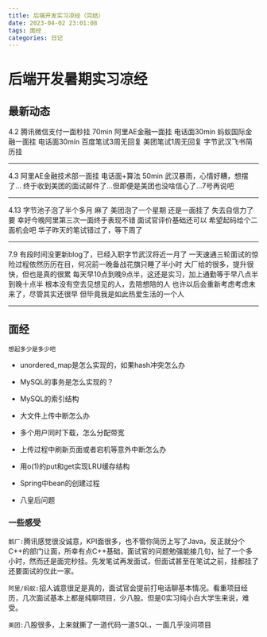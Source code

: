 ```yaml
---
title: 后端开发实习凉经（完结）
date: 2023-04-02 23:01:08
tags: 面经
categories: 日记
---
```


# 后端开发暑期实习凉经

## 最新动态
4.2 
腾讯微信支付一面秒挂 70min
阿里AE金融一面挂 电话面30min
蚂蚁国际金融一面挂 电话面30min
百度笔试3周无回复
美团笔试1周无回复
字节武汉飞书简历挂

---
4.3
阿里AE金融技术部一面挂 电话面+算法 50min
武汉暴雨，心情好糟，想摆了…
终于收到美团的面试邮件了…但即便是美团也没啥信心了...7号再说吧

---
4.13
字节池子泡了半个多月 麻了
美团泡了一个星期 还是一面挂了 失去自信力了要
幸好今晚阿里第三次一面终于表现不错 面试官评价基础还可以 希望起码给个二面机会吧
华子昨天的笔试错过了，等下周了

---
7.9
有段时间没更新blog了，已经入职字节武汉将近一月了
一天速通三轮面试的惊险过程依然历历在目，何况前一晚备战花旗只睡了半小时
大厂给的很多，提升很快，但也是真的很累
每天早10点到晚9点半，这还是实习，加上通勤等于早八点半到晚十点半
根本没有空去见想见的人，去陪想陪的人
也许以后会重新考虑考虑未来了，尽管其实还很早
但毕竟我是如此热爱生活的一个人

---

## 面经

    想起多少是多少吧

- unordered_map是怎么实现的，如果hash冲突怎么办

- MySQL的事务是怎么实现的？

- MySQL的索引结构

- 大文件上传中断怎么办

- 多个用户同时下载，怎么分配带宽

- 上传过程中刷新页面或者宕机等意外中断怎么办

- 用o(1)的put和get实现LRU缓存结构

- Spring中bean的创建过程

- 八皇后问题

### 一些感受

``鹅厂:``腾讯感觉很没诚意，KPI面很多，也不管你简历上写了Java，反正就分个C++的部门让面，所幸有点C++基础，面试官的问题勉强能接几句，扯了一个多小时，然而还是面完秒挂。先发笔试再发面试，但面试甚至在笔试之前，挂都挂了还要面试的仅此一家。

``阿里/蚂蚁:``招人诚意很足是真的，面试官会提前打电话聊基本情况。看重项目经历，几次面试基本上都是纯聊项目，少八股。但是0实习纯小白大学生来说，难受。

``美团:``八股很多，上来就撕了一道代码一道SQL，一面几乎没问项目